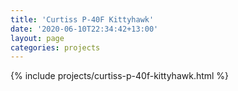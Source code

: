 ```yaml
---
title: 'Curtiss P-40F Kittyhawk'
date: '2020-06-10T22:34:42+13:00'
layout: page
categories: projects
---
```


{% include projects/curtiss-p-40f-kittyhawk.html %}
